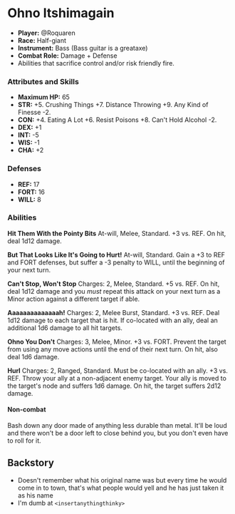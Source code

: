 # Ohno Itshimagain

 * **Player:** @Roquaren
 * **Race:** Half-giant
 * **Instrument:** Bass (Bass guitar is a greataxe)
 * **Combat Role:** Damage + Defense
 * Abilities that sacrifice control and/or risk friendly fire.

### Attributes and Skills

 * **Maximum HP:** 65
 * **STR:** +5. Crushing Things +7. Distance Throwing +9. Any Kind of Finesse -2.
 * **CON:** +4. Eating A Lot +6. Resist Poisons +8. Can't Hold Alcohol -2.
 * **DEX:** +1
 * **INT:** -5
 * **WIS:** -1
 * **CHA:** +2

### Defenses

 * **REF:** 17
 * **FORT:** 16
 * **WILL:** 8

### Abilities

**Hit Them With the Pointy Bits** At-will, Melee, Standard. +3 vs. REF. On hit, deal 1d12 damage.

**But That Looks Like It's Going to Hurt!** At-will, Standard. Gain a +3 to REF and FORT defenses, but suffer a -3 penalty to WILL, until the beginning of your next turn.

**Can't Stop, Won't Stop** Charges: 2, Melee, Standard. +5 vs. REF. On hit, deal 1d12 damage and you *must* repeat this attack on your next turn as a Minor action against a different target if able.

**Aaaaaaaaaaaaaah!** Charges: 2, Melee Burst, Standard. +3 vs. REF. Deal 1d12 damage to each target that is hit. If co-located with an ally, deal an additional 1d6 damage to all hit targets.

**Ohno You Don't** Charges: 3, Melee, Minor. +3 vs. FORT. Prevent the target from using any move actions until the end of their next turn. On hit, also deal 1d6 damage.

**Hurl** Charges: 2, Ranged, Standard. Must be co-located with an ally. +3 vs. REF. Throw your ally at a non-adjacent enemy target. Your ally is moved to the target's node and suffers 1d6 damage. On hit, the target suffers 2d12 damage.

#### Non-combat

Bash down any door made of anything less durable than metal. It'll be loud and there won't be a door left to close behind you, but you don't even have to roll for it.

## Backstory

 * Doesn't remember what his original name was but every time he would come in to town, that's what people would yell and he has just taken it as his name
 * I'm dumb at `<insertanythingthinky>`
